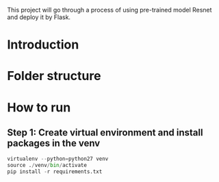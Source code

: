 This project will go through a process of using pre-trained model Resnet and deploy it by Flask.

# Introduction


# Folder structure


# How to run

## Step 1: Create virtual environment and install packages in the venv

```python
virtualenv --python=python27 venv
source ./venv/bin/activate
pip install -r requirements.txt


```

